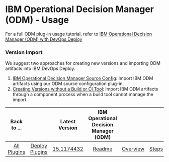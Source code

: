 
# IBM Operational Decision Manager (ODM) - Usage

For a full ODM plug-in usage tutorial, refer to [IBM Operational Decision Manager (ODM) with DevOps Deploy](https://www.urbancode.com/2017/08/02/ibm-operational-decision-manager-odm-urbancode-deploy/)

### Version Import


We suggest two approaches for creating new versions and importing ODM artifacts into IBM DevOps Deploy.

1. [IBM Operational Decision Manager Source Config](https://urbancode.github.io/IBM-UCx-PLUGIN-DOCS/UCD/ibm-odm-source-config/): Import IBM ODM artifacts using our ODM source configuration plug-in.
2. [Creating Versions without a Build or CI Tool](https://www.urbancode.com/docs/creating-versions-without-a-build-or-ci-tool/): Import IBM ODM artifacts through a component process when a build tool cannot manage the import.

|Back to ...||Latest Version|IBM Operational Decision Manager (ODM) ||||
| :---: | :---: | :---: | :---: | :---: | :---: | :---: |
|[All Plugins](../../index.md)|[Deploy Plugins](../README.md)|[15.1174432](https://raw.githubusercontent.com/UrbanCode/IBM-UCD-PLUGINS/main/files/ibm-odm/ucd-ibm-odm-15.1174432.zip)|[Readme](README.md)|[Overview](overview.md)|[Steps](steps.md)|[Downloads](downloads.md)|
